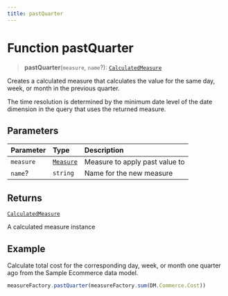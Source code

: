 ```yaml
---
title: pastQuarter
---
```


# Function pastQuarter

> **pastQuarter**(`measure`, `name`?): [`CalculatedMeasure`](../../../interfaces/interface.CalculatedMeasure.md)

Creates a calculated measure that calculates the value for the same day, week, or month in the previous quarter.

The time resolution is determined by the minimum date level of the date dimension in the query
that uses the returned measure.

## Parameters

| Parameter | Type | Description |
| :------ | :------ | :------ |
| `measure` | [`Measure`](../../../interfaces/interface.Measure.md) | Measure to apply past value to |
| `name`? | `string` | Name for the new measure |

## Returns

[`CalculatedMeasure`](../../../interfaces/interface.CalculatedMeasure.md)

A calculated measure instance

## Example

Calculate total cost for the corresponding day, week, or month one quarter ago from the Sample
Ecommerce data model.
```ts
measureFactory.pastQuarter(measureFactory.sum(DM.Commerce.Cost))
```
